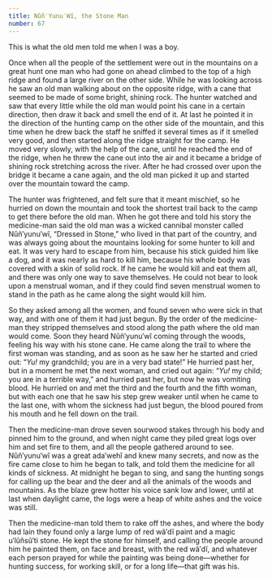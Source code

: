 ```yaml
---
title: Nûñ′Yunu′Wĭ, the Stone Man
number: 67
---
```

This is what the old men told me when I was a boy.

Once when all the people of the settlement were out in the mountains on a great hunt one man who had gone on ahead climbed to the top of a high ridge and found a large river on the other side. While he was looking across he saw an old man walking about on the opposite ridge, with a cane that seemed to be made of some bright, shining rock. The hunter watched and saw that every little while the old man would point his cane in a certain direction, then draw it back and smell the end of it. At last he pointed it in the direction of the hunting camp on the other side of the mountain, and this time when he drew back the staff he sniffed it several times as if it smelled very good, and then started along the ridge straight for the camp. He moved very slowly, with the help of the cane, until he reached the end of the ridge, when he threw the cane out into the air and it became a bridge of shining rock stretching across the river. After he had crossed over upon the bridge it became a cane again, and the old man picked it up and started over the mountain toward the camp.

The hunter was frightened, and felt sure that it meant mischief, so he hurried on down the mountain and took the shortest trail back to the camp to get there before the old man. When he got there and told his story the medicine-man said the old man was a wicked cannibal monster called Nûñ′yunu′wĭ, “Dressed in Stone,” who lived in that part of the country, and was always going about the mountains looking for some hunter to kill and eat. It was very hard to escape from him, because his stick guided him like a dog, and it was nearly as hard to kill him, because his whole body was covered with a skin of solid rock. If he came he would kill and eat them all, and there was only one way to save themselves. He could not bear to look upon a menstrual woman, and if they could find seven menstrual women to stand in the path as he came along the sight would kill him.

So they asked among all the women, and found seven who were sick in that way, and with one of them it had just begun. By the order of the medicine-man they stripped themselves and stood along the path where the old man would come. Soon they heard Nûñ′yunu′wĭ coming through the woods, feeling his way with his stone cane. He came along the trail to where the first woman was standing, and as soon as he saw her he started and cried out: “_Yu!_ my grandchild; you are in a very bad state!” He hurried past her, but in a moment he met the next woman, and cried out again: “_Yu!_ my child; you are in a terrible way,” and hurried past her, but now he was vomiting blood. He hurried on and met the third and the fourth and the fifth woman, but with each one that he saw his step grew weaker until when he came to the last one, with whom the sickness had just begun, the blood poured from his mouth and he fell down on the trail.

Then the medicine-man drove seven sourwood stakes through his body and pinned him to the ground, and when night came they piled great logs over him and set fire to them, and all the people gathered around to see. Nûñ′yunu′wĭ was a great ada′wehĭ and knew many secrets, and now as the fire came close to him he began to talk, and told them the medicine for all kinds of sickness. At midnight he began to sing, and sang the hunting songs for calling up the bear and the deer and all the animals of the woods and mountains. As the blaze grew hotter his voice sank low and lower, until at last when daylight came, the logs were a heap of white ashes and the voice was still.

Then the medicine-man told them to rake off the ashes, and where the body had lain they found only a large lump of red wâ′dĭ paint and a magic u′lûñsû′ti stone. He kept the stone for himself, and calling the people around him he painted them, on face and breast, with the red wâ′dĭ, and whatever each person prayed for while the painting was being done—whether for hunting success, for working skill, or for a long life—that gift was his.
